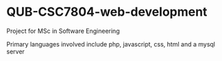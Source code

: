 # QUB-CSC7804-web-development
Project for MSc in Software Engineering

Primary languages involved include php, javascript, css, html and a mysql server
